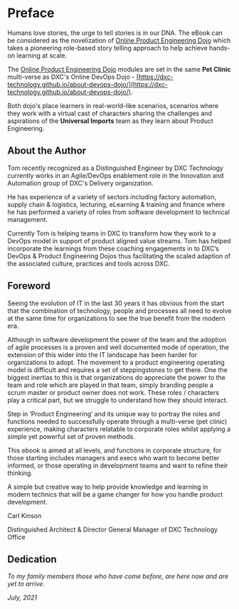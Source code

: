 # Preface

Humans love stories, the urge to tell stories is in our DNA. The eBook can be considered as the novelization of [Online Product Engineering Dojo](https://dxc-technology.github.io/about-pe-dojo/modules/) which takes a pioneering role-based story telling approach to help achieve hands-on learning at scale.

The [Online Product Engineering Dojo](https://dxc-technology.github.io/about-pe-dojo/modules/) modules are set in the same **Pet Clinic** multi-verse as DXC's Online DevOps Dojo - [https://dxc-technology.github.io/about-devops-dojo/](https://dxc-technology.github.io/about-devops-dojo/).

Both dojo's place learners in real-world-like scenarios, scenarios where they work with a virtual cast of characters sharing the challenges and aspirations of the **Universal Imports** team as they learn about Product Engineering.

## About the Author

Tom recently recognized as a Distinguished Engineer by DXC Technology currently works in an Agile/DevOps enablement role in the Innovation and Automation group of DXC's Delivery organization.

He has experience of a variety of sectors including factory automation, supply chain & logistics, lecturing, eLearning & training and finance where he has performed a variety of roles from software development to technical management.

Currently Tom is helping teams in DXC to transform how they work to a DevOps model in support of product aligned value streams. Tom has helped incorporate the learnings from these coaching engagements in to DXC’s DevOps & Product Engineering Dojos thus facilitating the scaled adaption of the associated culture, practices and tools across DXC.

## Foreword

Seeing the evolution of IT in the last 30 years it has obvious from the start that the combination of technology, people and processes all need to evolve at the same time for organizations to see the true benefit from the modern era.

Although in software development the power of the team and the adoption of agile processes is a proven and well documented mode of operation, the extension of this wider into the IT landscape has been harder for organizations to adopt. The movement to a product engineering operating model is difficult and requires a set of steppingstones to get there. One the biggest inertias to this is that organizations do appreciate the power to the team and role which are played in that team, simply branding people a scrum master or product owner does not work. These roles / characters play a critical part, but we struggle to understand how they should interact.

Step in ‘Product Engineering’ and its unique way to portray the roles and functions needed to successfully operate through a multi-verse (pet clinic) experience, making characters relatable to corporate roles whilst applying a simple yet powerful set of proven methods.

This ebook is aimed at all levels, and functions in corporate structure, for those starting includes managers and execs who want to become better informed, or those operating in development teams and want to refine their thinking.

A simple but creative way to help provide knowledge and learning in modern technics that will be a game changer for how you handle product development.

Carl Kinson

Distinguished Architect & Director General Manager of DXC Technology Office

## Dedication

_To my family members those who have come before, are here now and are yet to arrive._

_July, 2021_
